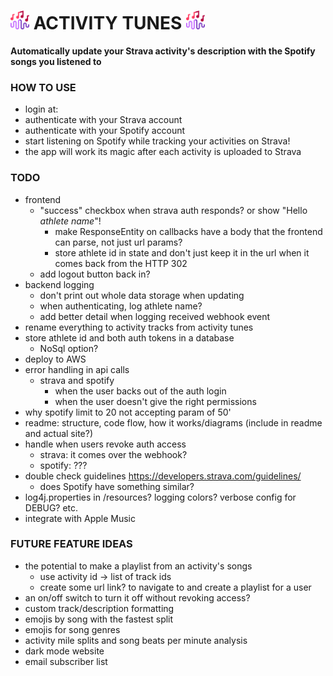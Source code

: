 # <img src="src/assets/activity_tunes_icon.png" width="30" /> ACTIVITY TUNES <img src="src/assets/activity_tunes_icon.png" width="30" />

**Automatically update your Strava activity's description with the Spotify songs you listened to**

### HOW TO USE
- login at: <site url here>
- authenticate with your Strava account 
- authenticate with your Spotify account
- start listening on Spotify while tracking your activities on Strava!
- the app will work its magic after each activity is uploaded to Strava

### TODO
- frontend
  - "success" checkbox when strava auth responds? or show "Hello _athlete name_"!
    - make ResponseEntity on callbacks have a body that the frontend can parse, not just url params?
    - store athlete id in state and don't just keep it in the url when it comes back from the HTTP 302
  - add logout button back in?
- backend logging
  - don't print out whole data storage when updating
  - when authenticating, log athlete name?
  - add better detail when logging received webhook event
- rename everything to activity tracks from activity tunes
- store athlete id and both auth tokens in a database
  - NoSql option?
- deploy to AWS
- error handling in api calls
  - strava and spotify
    - when the user backs out of the auth login
    - when the user doesn't give the right permissions 
- why spotify limit to 20 not accepting param of 50'
- readme: structure, code flow, how it works/diagrams (include in readme and actual site?)
- handle when users revoke auth access
  - strava: it comes over the webhook?
  - spotify: ???
- double check guidelines https://developers.strava.com/guidelines/ 
  - does Spotify have something similar?
- log4j.properties in /resources? logging colors? verbose config for DEBUG? etc.
- integrate with Apple Music

### FUTURE FEATURE IDEAS
- the potential to make a playlist from an activity's songs
  - use activity id -> list of track ids
  - create some url link? to navigate to and create a playlist for a user
- an on/off switch to turn it off without revoking access?
- custom track/description formatting
- emojis by song with the fastest split
- emojis for song genres
- activity mile splits and song beats per minute analysis
- dark mode website
- email subscriber list